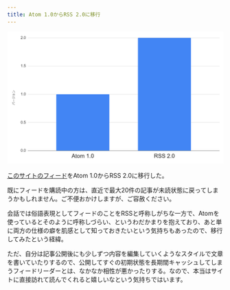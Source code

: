 ```yaml
---
title: Atom 1.0からRSS 2.0に移行
---
```


![](/images/2020-10-04-rss.png)

[このサイトのフィード](/feed.xml)をAtom 1.0からRSS 2.0に移行した。

既にフィードを購読中の方は、直近で最大20件の記事が未読状態に戻ってしまうかもしれません。ご不便おかけしますが、ご容赦ください。

会話では俗語表現としてフィードのことをRSSと呼称しがちな一方で、Atomを使っているとそのように呼称しづらい、というわだかまりを抱えており、あと単に両方の仕様の癖を肌感として知っておきたいという気持ちもあったので、移行してみたという経緯。

ただ、自分は記事公開後にも少しずつ内容を編集していくようなスタイルで文章を書いていたりするので、公開してすぐの初期状態を長期間キャッシュしてしまうフィードリーダーとは、なかなか相性が悪かったりする。なので、本当はサイトに直接訪れて読んでくれると嬉しいなという気持ちではいます。
